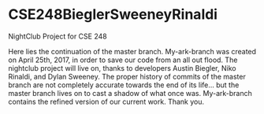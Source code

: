 # CSE248BieglerSweeneyRinaldi
NightClub Project for CSE 248

Here lies the continuation of the master branch. My-ark-branch was created on April 25th, 2017, in order to save our code from an all out flood. The nightclub project will live on, thanks to developers Austin Biegler, Niko Rinaldi, and Dylan Sweeney. The proper history of commits of the master branch are not completely accurate towards the end of its life... but the master branch lives on to cast a shadow of what once was. My-ark-branch contains the refined version of our current work. Thank you.
